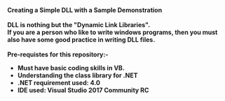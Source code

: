 <b>Creating a Simple DLL with a Sample Demonstration<b> <br><br>
DLL is nothing but the "Dynamic Link Libraries". <br>If you are a person who like to write windows programs, then you must also have some good practice in writing DLL files. <br> <br>
Pre-requistes for this repository:- <br> 
- Must have basic coding skills in VB. <br>
- Understanding the class library for .NET <br>
- .NET requirement used: 4.0 <br>
- IDE used: Visual Studio 2017 Community RC <br>